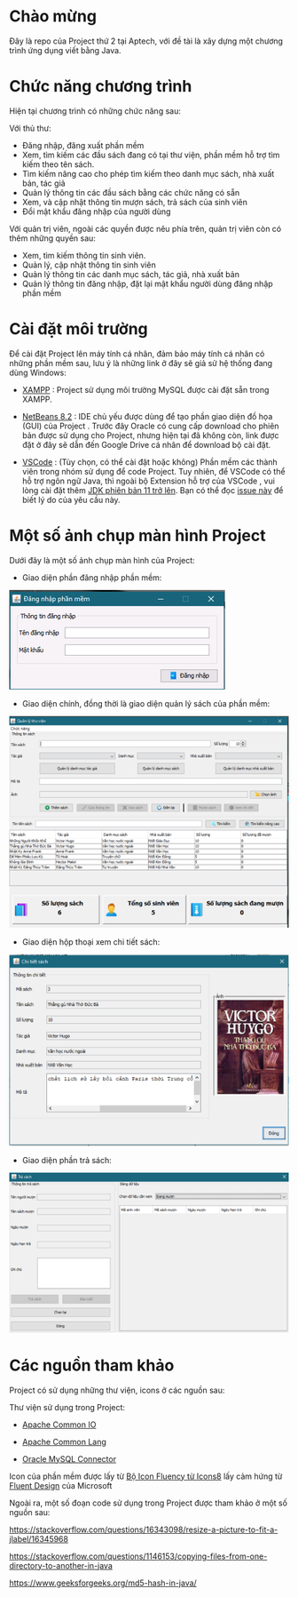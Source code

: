 # Chào mừng
Đây là repo của Project thứ 2 tại Aptech, với đề tài là xây dựng một chương trình ứng dụng viết bằng Java.


# Chức năng chương trình
Hiện tại chương trình có những chức năng sau:

Với thủ thư:
 
 - Đăng nhập, đăng xuất phần mềm
 - Xem, tìm kiếm các đầu sách đang có tại thư viện, phần mềm hỗ trợ tìm kiếm theo tên sách.
 - Tìm kiếm nâng cao cho phép tìm kiếm theo danh mục sách, nhà xuất bản, tác giả
 - Quản lý thông tin các đầu sách bằng các chức năng có sẵn
 - Xem, và cập nhật thông tin mượn sách, trả sách của sinh viên
 - Đổi mật khẩu đăng nhập của người dùng

 Với quản trị viên, ngoài các quyền được nêu phía trên, quản trị viên còn có thêm những quyền sau:

 - Xem, tìm kiếm thông tin sinh viên.
 - Quản lý, cập nhật thông tin sinh viên
 - Quản lý thông tin các danh mục sách, tác giả, nhà xuất bản
 - Quản lý thông tin đăng nhập, đặt lại mật khẩu người dùng đăng nhập phần mềm

 # Cài đặt môi trường

 Để cài đặt Project lên máy tính cá nhân, đảm bảo máy tính cá nhân có những phần mềm sau, lưu ý là những link ở đây sẽ giả sử hệ thống đang dùng Windows:

 - [XAMPP](https://www.apachefriends.org/index.html) : Project sử dụng môi trường MySQL được cài đặt sẵn trong XAMPP.

 - [NetBeans 8.2](https://drive.google.com/file/d/1ROjHav5eodUgaglLg3WmGCdT8ohpCRJL/view?usp=sharing) : IDE chủ yếu được dùng để tạo phần giao diện đồ họa (GUI) của Project . Trước đây Oracle có cung cấp download cho phiên bản được sử dụng cho Project, nhưng hiện tại đã không còn, link được đặt ở đây sẽ dẫn đến Google Drive cá nhân để download bộ cài đặt.

 - [VSCode](https://code.visualstudio.com/) : (Tùy chọn, có thể cài đặt hoặc không) Phần mềm các thành viên trong nhóm sử dụng để code Project. Tuy nhiên, để VSCode có thể hỗ trợ ngôn ngữ Java, thì ngoài bộ Extension hỗ trợ của VSCode , vui lòng cài đặt thêm [JDK phiên bản 11 trở lên](https://adoptium.net/). Bạn có thể đọc [issue này](https://github.com/redhat-developer/vscode-java/wiki/JDK-Requirements#setting-the-jdk) để biết lý do của yêu cầu này.

# Một số ảnh chụp màn hình Project

Dưới đây là một số ảnh chụp màn hình của Project:

 - Giao diện phần đăng nhập phần mềm:

![Màn hình đăng nhập](image/githubthumbnail/signin.png)

- Giao diện chính, đồng thời là giao diện quản lý sách của phần mềm:

![Giao diện chính](image/githubthumbnail/maingui.png)

- Giao diện hộp thoại xem chi tiết sách:

![Xem chi tiết](image/githubthumbnail/bookdetails.png)

- Giao diện phần trả sách:

![Trả sách](image/githubthumbnail/returnbooks.png)

# Các nguồn tham khảo

Project có sử dụng những thư viện, icons ở các nguồn sau:

Thư viện sử dụng trong Project:

 - [Apache Common IO](https://commons.apache.org/proper/commons-io/download_io.cgi)

 - [Apache Common Lang](https://commons.apache.org/proper/commons-lang/)

 - [Oracle MySQL Connector](https://mvnrepository.com/artifact/mysql/mysql-connector-java/8.0.27)

Icon của phần mềm được lấy từ [Bộ Icon Fluency từ Icons8](https://icons8.com/icons/fluency) lấy cảm hứng từ [Fluent Design](https://www.microsoft.com/design/fluent/#/) của Microsoft

Ngoài ra, một số đoạn code sử dụng trong Project được tham khảo ở một số nguồn sau:

https://stackoverflow.com/questions/16343098/resize-a-picture-to-fit-a-jlabel/16345968

https://stackoverflow.com/questions/1146153/copying-files-from-one-directory-to-another-in-java

https://www.geeksforgeeks.org/md5-hash-in-java/
